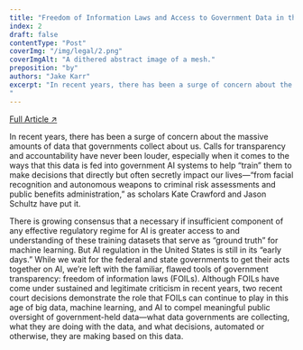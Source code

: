 ```yaml
---
title: "Freedom of Information Laws and Access to Government Data in the Age of AI: Two Recent Cases"
index: 2
draft: false
contentType: "Post"
coverImg: "/img/legal/2.png"
coverImgAlt: "A dithered abstract image of a mesh."
preposition: "by"
authors: "Jake Karr"
excerpt: "In recent years, there has been a surge of concern about the massive amounts of data that governments collect about us. Calls for transparency and accountability have never been louder, especially when it comes to the ways that this data is fed into government AI systems to help “train” them to make decisions that directly but often secretly impact our lives.
"
---
```


[Full Article  ↗](https://techpolicy.press/freedom-of-information-laws-and-access-to-government-data-in-the-age-of-ai-two-recent-cases/)

In recent years, there has been a surge of concern about the massive amounts of data that governments collect about us. Calls for transparency and accountability have never been louder, especially when it comes to the ways that this data is fed into government AI systems to help “train” them to make decisions that directly but often secretly impact our lives—“from facial recognition and autonomous weapons to criminal risk assessments and public benefits administration,” as scholars Kate Crawford and Jason Schultz have put it.

There is growing consensus that a necessary if insufficient component of any effective regulatory regime for AI is greater access to and understanding of these training datasets that serve as “ground truth” for machine learning. But AI regulation in the United States is still in its “early days.” While we wait for the federal and state governments to get their acts together on AI, we’re left with the familiar, flawed tools of government transparency: freedom of information laws (FOILs). Although FOILs have come under sustained and legitimate criticism in recent years, two recent court decisions demonstrate the role that FOILs can continue to play in this age of big data, machine learning, and AI to compel meaningful public oversight of government-held data—what data governments are collecting, what they are doing with the data, and what decisions, automated or otherwise, they are making based on this data.
